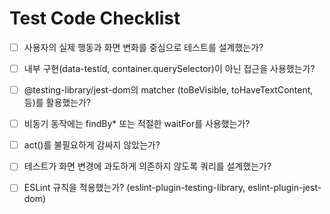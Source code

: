 # Test Code Checklist

- [ ] 사용자의 실제 행동과 화면 변화를 중심으로 테스트를 설계했는가?

- [ ] 내부 구현(data-testid, container.querySelector)이 아닌 접근을 사용했는가?

- [ ] @testing-library/jest-dom의 matcher (toBeVisible, toHaveTextContent, 등)를 활용했는가?

- [ ] 비동기 동작에는 findBy\* 또는 적절한 waitFor를 사용했는가?

- [ ] act()를 불필요하게 감싸지 않았는가?

- [ ] 테스트가 화면 변경에 과도하게 의존하지 않도록 쿼리를 설계했는가?

- [ ] ESLint 규칙을 적용했는가? (eslint-plugin-testing-library, eslint-plugin-jest-dom)
